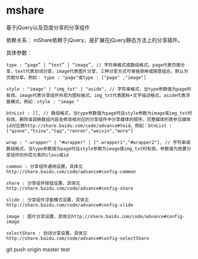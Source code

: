 # mshare
基于jQuery以及百度分享的分享组件

依赖关系：
   mShare依赖于jQuery，是扩展在jQuery静态方法上的分享插件。

具体参数：

	type : “page” | “text” | “image”, // 字符串格式或数组格式。page代表页面分享，text代表划词分享，image代表图片分享，三种分享方式可单独使用或随意组合。默认为页面分享。例如： type : "page"或type : ["page" ,"image"]

	style : "image" | "img_txt" | "aside", // 字符串格式，当type参数值为page时有效。image代表分享组件外观为图标格式，img_txt代表图标+文字描述格式，aside代表浮窗模式。例如：style : "image "

	btnList : [], // 数组格式，当type参数值为page时且style参数为image或img_txt时有效。删除或调换数组内容会修改相对应的分享组件中分享媒体的顺序，完整媒体列表参见媒体id对应表http://share.baidu.com/code/advance#toid。例如：btnList : ["qzone","tsina","tqq","renren","weixin","more"]

	wrap : ".wrapper" | "#wrapper" | [".wrapper1","#wrapper2"], // 字符串或数组格式，当type参数值为page时且style参数为image或img_txt时有效。参数值为放置分享组件的外层元素的class或id

	common : 分享组件通用设置，具体见http://share.baidu.com/code/advance#config-common

	share : 分享组件按钮设置，具体见http://share.baidu.com/code/advance#config-share

	slide : 分享组件浮窗模式设置，具体见http://share.baidu.com/code/advance#config-slide

	image : 图片分享设置，具体见http://share.baidu.com/code/advance#config-image

	selectShare : 划词分享设置，具体见http://share.baidu.com/code/advance#config-selectShare



git push origin master test